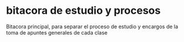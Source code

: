 # bitacora de estudio y procesos #

Bitacora principal, para separar el proceso de estudio y encargos de la toma de apuntes generales de cada clase


